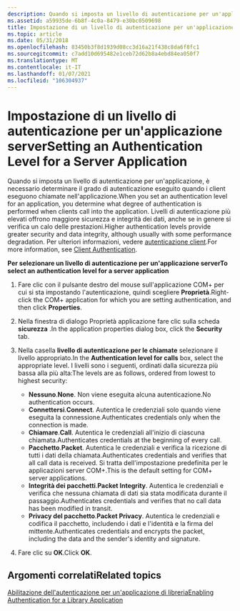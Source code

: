 ```yaml
---
description: Quando si imposta un livello di autenticazione per un'applicazione, è necessario determinare il grado di autenticazione eseguito quando i client eseguono chiamate nell'applicazione.
ms.assetid: a59935de-6b8f-4c0a-8479-e30bc0509698
title: Impostazione di un livello di autenticazione per un'applicazione server
ms.topic: article
ms.date: 05/31/2018
ms.openlocfilehash: 83450b3f8d1939d08cc3d16a21f438c8da6f8fc1
ms.sourcegitcommit: c7add10d695482e1ceb72d62b8a4ebd84ea050f7
ms.translationtype: MT
ms.contentlocale: it-IT
ms.lasthandoff: 01/07/2021
ms.locfileid: "106304937"
---
```

# <a name="setting-an-authentication-level-for-a-server-application"></a><span data-ttu-id="b22ed-103">Impostazione di un livello di autenticazione per un'applicazione server</span><span class="sxs-lookup"><span data-stu-id="b22ed-103">Setting an Authentication Level for a Server Application</span></span>

<span data-ttu-id="b22ed-104">Quando si imposta un livello di autenticazione per un'applicazione, è necessario determinare il grado di autenticazione eseguito quando i client eseguono chiamate nell'applicazione.</span><span class="sxs-lookup"><span data-stu-id="b22ed-104">When you set an authentication level for an application, you determine what degree of authentication is performed when clients call into the application.</span></span> <span data-ttu-id="b22ed-105">Livelli di autenticazione più elevati offrono maggiore sicurezza e integrità dei dati, anche se in genere si verifica un calo delle prestazioni.</span><span class="sxs-lookup"><span data-stu-id="b22ed-105">Higher authentication levels provide greater security and data integrity, although usually with some performance degradation.</span></span> <span data-ttu-id="b22ed-106">Per ulteriori informazioni, vedere [autenticazione client](client-authentication.md).</span><span class="sxs-lookup"><span data-stu-id="b22ed-106">For more information, see [Client Authentication](client-authentication.md).</span></span>

<span data-ttu-id="b22ed-107">**Per selezionare un livello di autenticazione per un'applicazione server**</span><span class="sxs-lookup"><span data-stu-id="b22ed-107">**To select an authentication level for a server application**</span></span>

1.  <span data-ttu-id="b22ed-108">Fare clic con il pulsante destro del mouse sull'applicazione COM+ per cui si sta impostando l'autenticazione, quindi scegliere **Proprietà**.</span><span class="sxs-lookup"><span data-stu-id="b22ed-108">Right-click the COM+ application for which you are setting authentication, and then click **Properties**.</span></span>

2.  <span data-ttu-id="b22ed-109">Nella finestra di dialogo Proprietà applicazione fare clic sulla scheda **sicurezza** .</span><span class="sxs-lookup"><span data-stu-id="b22ed-109">In the application properties dialog box, click the **Security** tab.</span></span>

3.  <span data-ttu-id="b22ed-110">Nella casella **livello di autenticazione per le chiamate** selezionare il livello appropriato.</span><span class="sxs-lookup"><span data-stu-id="b22ed-110">In the **Authentication level for calls** box, select the appropriate level.</span></span> <span data-ttu-id="b22ed-111">I livelli sono i seguenti, ordinati dalla sicurezza più bassa alla più alta:</span><span class="sxs-lookup"><span data-stu-id="b22ed-111">The levels are as follows, ordered from lowest to highest security:</span></span>

    -   <span data-ttu-id="b22ed-112">**Nessuno**.</span><span class="sxs-lookup"><span data-stu-id="b22ed-112">**None**.</span></span> <span data-ttu-id="b22ed-113">Non viene eseguita alcuna autenticazione.</span><span class="sxs-lookup"><span data-stu-id="b22ed-113">No authentication occurs.</span></span>
    -   <span data-ttu-id="b22ed-114">**Connettersi**.</span><span class="sxs-lookup"><span data-stu-id="b22ed-114">**Connect**.</span></span> <span data-ttu-id="b22ed-115">Autentica le credenziali solo quando viene eseguita la connessione.</span><span class="sxs-lookup"><span data-stu-id="b22ed-115">Authenticates credentials only when the connection is made.</span></span>
    -   <span data-ttu-id="b22ed-116">**Chiamare**.</span><span class="sxs-lookup"><span data-stu-id="b22ed-116">**Call**.</span></span> <span data-ttu-id="b22ed-117">Autentica le credenziali all'inizio di ciascuna chiamata.</span><span class="sxs-lookup"><span data-stu-id="b22ed-117">Authenticates credentials at the beginning of every call.</span></span>
    -   <span data-ttu-id="b22ed-118">**Pacchetto**.</span><span class="sxs-lookup"><span data-stu-id="b22ed-118">**Packet**.</span></span> <span data-ttu-id="b22ed-119">Autentica le credenziali e verifica la ricezione di tutti i dati della chiamata.</span><span class="sxs-lookup"><span data-stu-id="b22ed-119">Authenticates credentials and verifies that all call data is received.</span></span> <span data-ttu-id="b22ed-120">Si tratta dell'impostazione predefinita per le applicazioni server COM+.</span><span class="sxs-lookup"><span data-stu-id="b22ed-120">This is the default setting for COM+ server applications.</span></span>
    -   <span data-ttu-id="b22ed-121">**Integrità dei pacchetti**.</span><span class="sxs-lookup"><span data-stu-id="b22ed-121">**Packet Integrity**.</span></span> <span data-ttu-id="b22ed-122">Autentica le credenziali e verifica che nessuna chiamata di dati sia stata modificata durante il passaggio.</span><span class="sxs-lookup"><span data-stu-id="b22ed-122">Authenticates credentials and verifies that no call data has been modified in transit.</span></span>
    -   <span data-ttu-id="b22ed-123">**Privacy del pacchetto**.</span><span class="sxs-lookup"><span data-stu-id="b22ed-123">**Packet Privacy**.</span></span> <span data-ttu-id="b22ed-124">Autentica le credenziali e codifica il pacchetto, includendo i dati e l'identità e la firma del mittente.</span><span class="sxs-lookup"><span data-stu-id="b22ed-124">Authenticates credentials and encrypts the packet, including the data and the sender's identity and signature.</span></span>

4.  <span data-ttu-id="b22ed-125">Fare clic su **OK**.</span><span class="sxs-lookup"><span data-stu-id="b22ed-125">Click **OK**.</span></span>

## <a name="related-topics"></a><span data-ttu-id="b22ed-126">Argomenti correlati</span><span class="sxs-lookup"><span data-stu-id="b22ed-126">Related topics</span></span>

<dl> <dt>

[<span data-ttu-id="b22ed-127">Abilitazione dell'autenticazione per un'applicazione di libreria</span><span class="sxs-lookup"><span data-stu-id="b22ed-127">Enabling Authentication for a Library Application</span></span>](enabling-authentication-for-a-library-application.md)
</dt> </dl>

 

 



